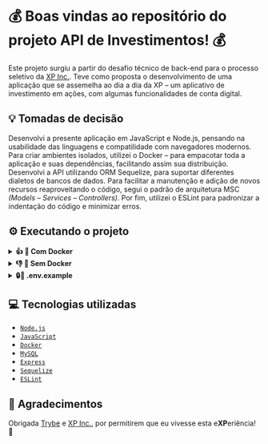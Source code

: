 # 💰 Boas vindas ao repositório do projeto API de Investimentos! 💰

Este projeto surgiu a partir do desafio técnico de back-end para o processo seletivo da <a href="https://www.xpinc.com/">XP Inc.</a>.
Teve como proposta o desenvolvimento de uma aplicação que se assemelha ao dia a dia da XP – um aplicativo de investimento em ações, com algumas
funcionalidades de conta digital.

## 💡 Tomadas de decisão

Desenvolvi a presente aplicação em JavaScript e Node.js, pensando na usabilidade das linguagens e compatilidade com navegadores modernos.
Para criar ambientes isolados, utilizei o Docker – para empacotar toda a aplicação e suas dependências, facilitando assim sua distribuição.
Desenvolvi a API utilizando ORM Sequelize, para suportar diferentes dialetos de bancos de dados.
Para facilitar a manutenção e adição de novos recursos reaproveitando o código, segui o padrão de arquitetura MSC _(Models – Services – Controllers)_.
Por fim, utilizei o ESLint para padronizar a indentação do código e minimizar erros.

## ⚙️ Executando o projeto
<details>
  <summary><strong>👍 🐋 Com Docker</strong></summary>
  <br/>

  > :information_source: Rode os serviços `node` e `db` com o comando `docker-compose up -d --build`.

  - Esses serviços irão inicializar um container chamado `invest_api` e outro chamado `invest_api_db`;

  - A partir daqui você pode rodar o container `invest_api` via CLI ou abri-lo no VS Code, por exemplo;

  > :information_source: Use o comando `docker exec -it invest_api bash`.

  - Ele te dará acesso ao terminal interativo do container criado pelo compose, que está rodando em segundo plano.

  > :information_source: Instale as dependências com `npm install`. (Instale dentro do container).
  
  ✨ Dica: **DENTRO do container**, você pode executar os seguintes comandos:
  
  - `npm run prestart`: vai gerar as migrations do `invest_api_db`;
  
  - `npm run seed`: vai gerar os seeders do `invest_api_db`;

  - `npm run dev`: vai rodar a aplicação na porta `3000` pelo `nodemon`;
  
  - `npm run drop`: vai dropar o `invest_api_db`.

</details>
<details>
  <summary><strong>👎 🐋 Sem Docker</strong></summary>
  <br/>

  > :information_source: É necessário que você tenha `npm`, `node` e `MySQL` instalados na sua máquina.

  > :information_source: Instale as dependências com `npm install`.

  > :information_source: Rode a aplicação com `npm run dev` na porta `3000` pelo `nodemon`, ou adapte o `.env` caso queira.
  
</details>
<details>

<summary><strong>🔒🔑 .env.example</strong></summary><br/>
  
> :information_source: No arquivo `.env.example` contém as variáveis de ambiente utilizadas nesta aplicação. Faça uma cópia e renomeie-a apenas para `.env`, em seguida insira os valores nas variáveis de ambiente conforme sua utilização.
  
</details>
  
## 💻 Tecnologias utilizadas

  - [`Node.js`](https://nodejs.org/)
  - [`JavaScript`](https://www.javascript.com/)
  - [`Docker`](https://www.docker.com/)
  - [`MySQL`](https://www.mysql.com/)
  - [`Express`](https://expressjs.com/)
  - [`Sequelize`](https://sequelize.org/)
  - [`ESLint`](https://eslint.org/)

## 🙏 Agradecimentos

Obrigada <a href="https://betrybe.com">Trybe</a> e <a href="https://www.xpinc.com/">XP Inc.</a>, por permitirem que eu vivesse esta e**XP**eriência! 🚀
